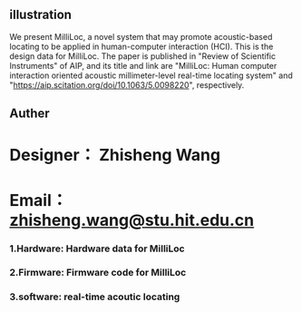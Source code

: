 ## illustration
We present MilliLoc, a novel system that may promote acoustic-based locating to be applied in human-computer interaction (HCI). This is the design data for MilliLoc. The paper is published in "Review of Scientific Instruments" of AIP, and its title and link are "MilliLoc: Human computer interaction oriented acoustic millimeter-level real-time locating system" and "https://aip.scitation.org/doi/10.1063/5.0098220", respectively.


## Auther
#  Designer： Zhisheng Wang 
#  Email：zhisheng.wang@stu.hit.edu.cn


### 1.Hardware: Hardware data for MilliLoc

### 2.Firmware: Firmware code for MilliLoc

### 3.software: real-time acoutic locating 

